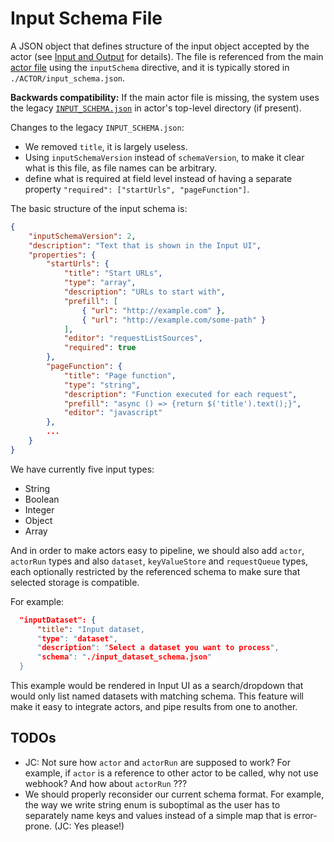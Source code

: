 # Input Schema File

A JSON object that defines structure of the input object accepted by the
actor (see [Input and Output](../README.md#input-and-output) for details).
The file is referenced from the main [actor file](ACTOR.md) using the `inputSchema` directive,
and it is typically stored in `./ACTOR/input_schema.json`.

**Backwards compatibility:** If the main actor file is missing,
the system uses the legacy [`INPUT_SCHEMA.json`](https://docs.apify.com/actors/development/input-schema) in actor's top-level directory (if present).

Changes to the legacy `INPUT_SCHEMA.json`:
- We removed `title`, it is largely useless.
- Using `inputSchemaVersion` instead of `schemaVersion`, to make it clear what is this file,
  as file names can be arbitrary.
- define what is required at field level instead of having a separate
  property `"required": ["startUrls", "pageFunction"]`.

The basic structure of the input schema is:

```json
{
    "inputSchemaVersion": 2,
    "description": "Text that is shown in the Input UI",
    "properties": {
        "startUrls": {
            "title": "Start URLs",
            "type": "array",
            "description": "URLs to start with",
            "prefill": [
                { "url": "http://example.com" },
                { "url": "http://example.com/some-path" }
            ],
            "editor": "requestListSources",
            "required": true
        },
        "pageFunction": {
            "title": "Page function",
            "type": "string",
            "description": "Function executed for each request",
            "prefill": "async () => {return $('title').text();}",
            "editor": "javascript"
        },
        ...
    }
}
```

We have currently five input types:
- String
- Boolean
- Integer
- Object
- Array

And in order to make actors easy to pipeline, we should also add `actor`, `actorRun` types and also
`dataset`, `keyValueStore` and `requestQueue` types, each optionally
restricted by the referenced schema to make sure that selected storage is compatible.

For example:

```json
  "inputDataset": {
      "title": "Input dataset,
      "type": "dataset",
      "description": "Select a dataset you want to process",
      "schema": "./input_dataset_schema.json"
  }
```

This example would be rendered in Input UI as a search/dropdown that would only list named
datasets with matching schema. This feature will make it easy to integrate actors,
and pipe results from one to another.

## TODOs
- JC: Not sure how `actor` and `actorRun` are supposed to work? For example, if `actor`
  is a reference to other actor to be called, why not use webhook?
  And how about `actorRun` ??? 
- We should properly reconsider our current schema format.
  For example, the way we write string enum is suboptimal as the user has to separately
  name keys and values instead of a simple map that is error-prone. (JC: Yes please!)
